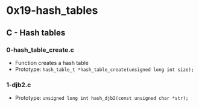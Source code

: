 # 0x19-hash_tables

## C - Hash tables
### 0-hash_table_create.c
* Function creates a hash table
* Prototype: `hash_table_t *hash_table_create(unsigned long int size);`
### 1-djb2.c
* Prototype: `unsigned long int hash_djb2(const unsigned char *str);`
